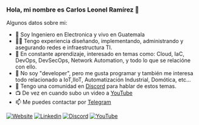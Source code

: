 ### Hola, mi nombre es Carlos Leonel Ramírez 👋

Algunos datos sobre mi:

- 🔭 Soy Ingeniero en Electronica y vivo en Guatemala
- :man_technologist: Tengo experiencia diseñando, implementando, administrando y asegurando redes e infraestructura TI.
- 🌱 En constante aprendizaje, interesado en temas como: Cloud, IaC, DevOps, DevSecOps, Network Automation, y todo lo que se relacióne con ello.
- 🤔 No soy "developer", pero me gusta programar y también me interesa todo relacionado a IoT,IIoT, Automatización Industrial, Domótica, etc...
- 💬 Tengo una comunidad en [Discord](https://discord.gg/RttaMbYBhN) para hablar de estos temas. 
- :tv: De vez en cuando subo un video a [YouTube](https://www.youtube.com/channel/UChtPrAWh26XlxuKT0GOojRQ)
- 📫 Me puedes contactar por [Telegram](https://t.me/CarlosLRamirez)

<div align="left">
  
[![Website](https://img.shields.io/badge/-MyBlog-blue?style=flat&logo=GoogleChrome&logoColor=white&link=https://carlos.syprotec.com.gt)](https://carlos.syprotec.com.gt)
[![Linkedin](https://img.shields.io/badge/-carloslrm-0077B5?style=flat&logo=Linkedin&logoColor=white&link=https://www.linkedin.com/in/carloslrm/)](https://www.linkedin.com/in/carloslrm/)
[![Discord](https://img.shields.io/discord/916007169319653467?label=discord&logo=discord)](https://discord.gg/RttaMbYBhN) 
[![YouTube](https://img.shields.io/youtube/channel/subscribers/UChtPrAWh26XlxuKT0GOojRQ?style=social)](https://www.youtube.com/channel/UChtPrAWh26XlxuKT0GOojRQ) 

</div>



<!--
**CarlosLRamirez/CarlosLRamirez** is a ✨ _special_ ✨ repository because its `README.md` (this file) appears on your GitHub profile.
-->

